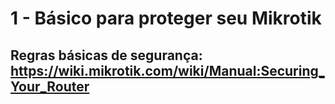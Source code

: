 # 1 - Básico para proteger seu Mikrotik

## Regras básicas de segurança: <https://wiki.mikrotik.com/wiki/Manual:Securing_Your_Router>